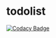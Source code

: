 # todolist
[![Codacy Badge](https://api.codacy.com/project/badge/Grade/8995060fb5c54f80a98b88d2056ef7e6)](https://app.codacy.com/gh/Urza45/todolist?utm_source=github.com&utm_medium=referral&utm_content=Urza45/todolist&utm_campaign=Badge_Grade_Settings)